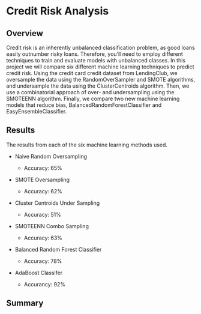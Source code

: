 # Credit Risk Analysis

## Overview 

Credit risk is an inherently unbalanced classification problem, as good loans easily outnumber risky loans. Therefore, you’ll need to employ different techniques to train and evaluate models with unbalanced classes. In this project we will compare six different machine learning techniques to predict credit risk. Using the credit card credit dataset from LendingClub, we oversample the data using the RandomOverSampler and SMOTE algorithms, and undersample the data using the ClusterCentroids algorithm. Then, we use a combinatorial approach of over- and undersampling using the SMOTEENN algorithm. Finally, we compare two new machine learning models that reduce bias, BalancedRandomForestClassifier and EasyEnsembleClassifier.

## Results 

The results from each of the six machine learning methods used.
- Naive Random Oversampling
    - Accuracy: 65%

-  SMOTE Oversampling
    - Accuracy: 62%

- Cluster Centroids Under Sampling 
    - Accuracy: 51%

- SMOTEENN Combo Sampling
    - Accuracy: 63%

- Balanced Random Forest Classifier
    - Accuracy: 78%

- AdaBoost Classifer
    - Accurancy: 92%


## Summary 